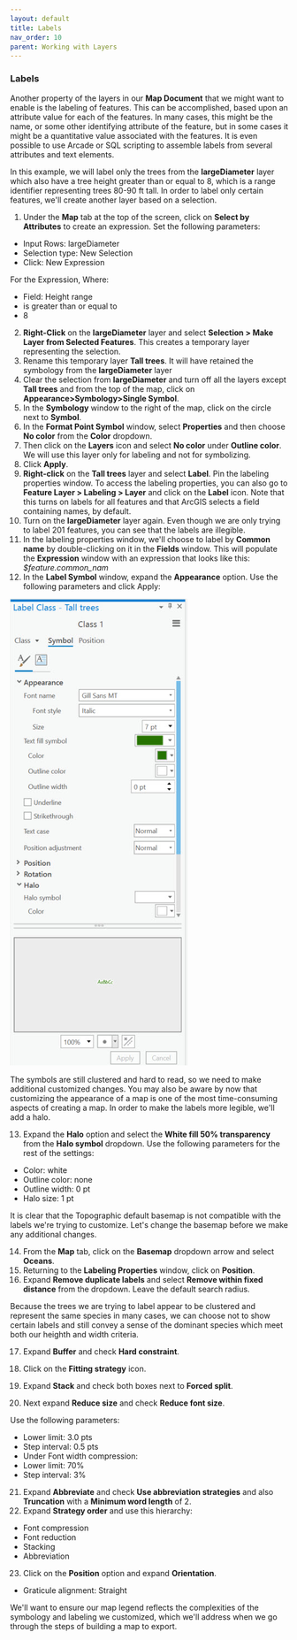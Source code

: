 ```yaml
---
layout: default
title: Labels
nav_order: 10
parent: Working with Layers
---
```


### Labels
Another property of the layers in our **Map Document** that we might want to enable is the labeling of features.  This can be accomplished, based upon an attribute value for each of the features. In many cases, this might be the name, or some other identifying attribute of the feature, but in some cases it might be a quantitative value associated with the features. It is even possible to use Arcade or SQL scripting to assemble labels from several attributes and text elements. 

In this example, we will label only the trees from the **largeDiameter** layer which also have a tree height greater than or equal to 8, which is a range identifier representing trees 80-90 ft tall. In order to label only certain features, we'll create another layer based on a selection.

1. Under the **Map** tab at the top of the screen, click on **Select by Attributes** to create an expression.
Set the following parameters:

-	Input Rows: largeDiameter
- Selection type: New Selection
- Click: New Expression

For the Expression, Where:

-	Field: Height range
- is greater than or equal to
- 8

2. **Right-Click** on the **largeDiameter** layer and select **Selection > Make Layer from Selected Features**.
This creates a temporary layer representing the selection.
3. Rename this temporary layer **Tall trees**.
It will have retained the symbology from the **largeDiameter** layer
4. Clear the selection from **largeDiameter** and turn off all the layers except **Tall trees** and from the top of the map, click on **Appearance>Symbology>Single Symbol**.
5. In the **Symbology** window to the right of the map, click on the circle next to **Symbol**.
6. In the **Format Point Symbol** window, select **Properties** and then choose **No color** from the **Color** dropdown. 
7. Then click on the **Layers** icon and select **No color** under **Outline color**. We will use this layer only for labeling and not for symbolizing.
8. Click **Apply**.
9. **Right-click** on the **Tall trees** layer and select **Label**. Pin the labeling properties window. To access the labeling properties, you can also go to **Feature Layer > Labeling > Layer** and click on the **Label** icon. Note that this turns on labels for all features and that ArcGIS selects a field containing names, by default.
10. Turn on the **largeDiameter** layer again. 
Even though we are only trying to label 201 features, you can see that the labels are illegible.
11. In the labeling properties window, we'll choose to label by **Common name** by double-clicking on it in the **Fields** window.
This will populate the **Expression** window with an expression that looks like this: *$feature.common_nam*
12. In the **Label Symbol** window, expand the **Appearance** option. Use the following parameters and click Apply:

![appearance1.jpg](https://raw.githubusercontent.com/fiddleHeads/intro-to-arcgis-pro/master/content/images/appearance1.jpg)

The symbols are still clustered and hard to read, so we need to make additional customized changes. You may also be aware by now that customizing the appearance of a map is one of the most time-consuming aspects of creating a map. In order to make the labels more legible, we'll add a halo.

13. Expand the **Halo** option and select the **White fill 50% transparency** from the **Halo symbol** dropdown.
Use the following parameters for the rest of the settings:

- Color: white
- Outline color: none
- Outline width: 0 pt
- Halo size: 1 pt

It is clear that the Topographic default basemap is not compatible with the labels we're trying to customize. Let's change the basemap before we make any additional changes.

14. From the **Map** tab, click on the **Basemap** dropdown arrow and select **Oceans**.
15. Returning to the **Labeling Properties** window, click on **Position**.
16. Expand **Remove duplicate labels** and select **Remove within fixed distance** from the dropdown. Leave the default search radius.

Because the trees we are trying to label appear to be clustered and represent the same species in many cases, we can choose not to show certain labels and still convey a sense of the dominant species which meet both our heighth and width criteria.

17. Expand **Buffer** and check **Hard constraint**.
18. Click on the **Fitting strategy** icon.
19. Expand **Stack** and check both boxes next to **Forced split**.

20. Next expand **Reduce size** and check **Reduce font size**.

Use the following parameters:

- Lower limit: 3.0 pts
- Step interval: 0.5 pts
- Under Font width compression:
- Lower limit: 70%
- Step interval: 3%

21. Expand **Abbreviate** and check **Use abbreviation strategies** and also **Truncation** with a **Minimum word length** of 2.
22. Expand **Strategy order** and use this hierarchy:

- Font compression
- Font reduction
- Stacking
- Abbreviation

23. Click on the **Position** option and expand **Orientation**.

- Graticule alignment: Straight

We'll want to ensure our map legend reflects the complexities of the symbology and labeling we customized, which we'll address when we go through the steps of building a map to export.
